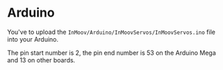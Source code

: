 # Arduino

You've to upload the `InMoov/Arduino/InMoovServos/InMoovServos.ino` file into your Arduino.

The pin start number is 2, the pin end number is 53 on the Arduino Mega and 13 on other boards.